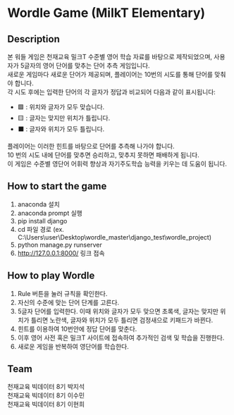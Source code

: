 # Wordle Game (MilkT Elementary)

## Description
본 워들 게임은 천재교육 밀크T 수준별 영어 학습 자료를 바탕으로 제작되었으며, 사용자가 5글자의 영어 단어를 맞추는 단어 추측 게임입니다. <br>
새로운 게임마다 새로운 단어가 제공되며, 플레이어는 10번의 시도를 통해 단어를 맞춰야 합니다. <br>
각 시도 후에는 입력한 단어의 각 글자가 정답과 비교되어 다음과 같이 표시됩니다: <br>

- 🟩 : 위치와 글자가 모두 맞습니다.
- 🟨 : 글자는 맞지만 위치가 틀립니다.
- ⬛ : 글자와 위치가 모두 틀립니다.
  
플레이어는 이러한 힌트를 바탕으로 단어를 추측해 나가야 합니다.<br>
10 번의 시도 내에 단어를 맞추면 승리하고, 맞추지 못하면 패배하게 됩니다.<br>
이 게임은 수준별 영단어 어휘력 향상과 자기주도학습 능력을 키우는 데 도움이 됩니다.<br>

## How to start the game
1. anaconda 설치
2. anaconda prompt 실행
3. pip install django
4. cd 파일 경로 (ex. C:\Users\user\Desktop\wordle_master\django_test\wordle_project)
5. python manage.py runserver
6. http://127.0.0.1:8000/ 링크 접속

## How to play Wordle
1. Rule 버튼을 눌러 규칙을 확인한다.
2. 자신의 수준에 맞는 단어 단계를 고른다.
3. 5글자 단어를 입력한다. 이때 위치와 글자가 모두 맞으면 초록색, 글자는 맞지만 위치가 틀리면 노란색, 글자와 위치가 모두 틀리면 검정새으로 키패드가 바뀐다.
4. 힌트를 이용하여 10번안에 정답 단어를 맞춘다.
5. 이후 영어 사전 혹은 밀크T 사이트에 접속하여 추가적인 검색 및 학습을 진행한다.
6. 새로운 게임을 반복하여 영단어를 학습한다.

## Team
천재교육 빅데이터 8기 박지석<br>
천재교육 빅데이터 8기 이수민<br>
천재교육 빅데이터 8기 이현희<br>

